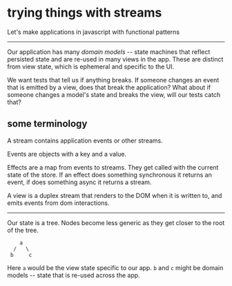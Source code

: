 # trying things with streams

Let's make applications in javascript with functional patterns

---------------------------------------

Our application has many *domain models* -- state machines that reflect persisted state and are re-used in many views in the app. These are distinct from view state, which is ephemeral and specific to the UI.

We want tests that tell us if anything breaks. If someone changes an event that is emitted by a view, does that break the application? What about if someone changes a model's state and breaks the view, will our tests catch that?


## some terminology

A stream contains application events or other streams. 

Events are objects with a key and a value.

Effects are a map from events to streams. They get called with the current state of the store. If an effect does something synchronous it returns an event, if does something async it returns a stream.

A view is a duplex stream that renders to the DOM when it is written to, and emits events from dom interactions.


---------------------------------


Our state is a tree. Nodes become less generic as they get closer to the root of the tree. 

```
    a
  /   \
 b     c
```

Here `a` would be the view state specific to our app. `b` and `c` might be domain models -- state that is re-used across the app.

